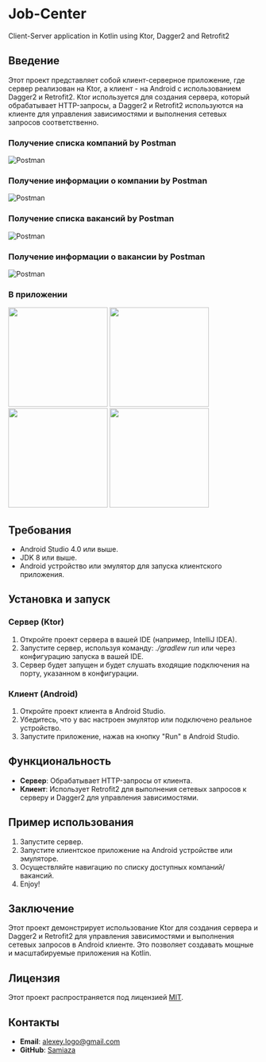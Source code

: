 # Job-Center
Client-Server application in Kotlin using Ktor, Dagger2 and Retrofit2

## Введение

Этот проект представляет собой клиент-серверное приложение, где сервер реализован на Ktor, а клиент - на Android с использованием Dagger2 и Retrofit2. Ktor используется для создания сервера, который обрабатывает HTTP-запросы, а Dagger2 и Retrofit2 используются на клиенте для управления зависимостями и выполнения сетевых запросов соответственно.
### Получение списка компаний by Postman
![Postman](misc/images/postman1.png)
### Получение информации о компании by Postman
![Postman](misc/images/postman2.png)
### Получение списка вакансий by Postman
![Postman](misc/images/postman3.png)
### Получение информации о вакансии by Postman
![Postman](misc/images/postman4.png)
### В приложении
<p float="left">
  <img src="/misc/images/client1.png" width="200" />
  <img src="/misc/images/client2.png" width="200" />
  <img src="/misc/images/company.png" width="200" />
  <img src="/misc/images/vacancy.png" width="200" />
</p>

## Требования

- Android Studio  4.0 или выше.
- JDK  8 или выше.
- Android устройство или эмулятор для запуска клиентского приложения.

## Установка и запуск

### Сервер (Ktor)

1. Откройте проект сервера в вашей IDE (например, IntelliJ IDEA).
2. Запустите сервер, используя команду: *./gradlew run* или через конфигурацию запуска в вашей IDE.
3. Сервер будет запущен и будет слушать входящие подключения на порту, указанном в конфигурации.

### Клиент (Android)

1. Откройте проект клиента в Android Studio.
2. Убедитесь, что у вас настроен эмулятор или подключено реальное устройство.
3. Запустите приложение, нажав на кнопку "Run" в Android Studio.

## Функциональность

- **Сервер**: Обрабатывает HTTP-запросы от клиента.
- **Клиент**: Использует Retrofit2 для выполнения сетевых запросов к серверу и Dagger2 для управления зависимостями.

## Пример использования

1. Запустите сервер.
2. Запустите клиентское приложение на Android устройстве или эмуляторе.
3. Осуществляйте навигацию по списку доступных компаний/вакансий.
4. Enjoy!

## Заключение

Этот проект демонстрирует использование Ktor для создания сервера и Dagger2 и Retrofit2 для управления зависимостями и выполнения сетевых запросов в Android клиенте. Это позволяет создавать мощные и масштабируемые приложения на Kotlin.

## Лицензия

Этот проект распространяется под лицензией [MIT](LICENSE).

## Контакты

- **Email**: alexey.logo@gmail.com
- **GitHub**: [Samiaza](https://github.com/Samiaza)
